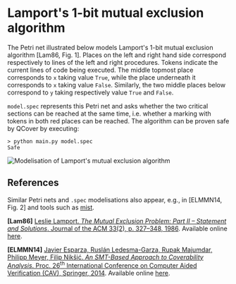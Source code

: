 # Lamport's 1-bit mutual exclusion algorithm

The Petri net illustrated below models Lamport's 1-bit mutual exclusion algorithm \[Lam86, Fig. 1\]. Places on the left and right hand side correspond respectively to lines of the left and right procedures. Tokens indicate the current lines of code being executed. The middle topmost place corresponds to `x` taking value `True`, while the place underneath it corresponds to `x` taking value `False`. Similarly, the two middle places below correspond to `y` taking respectively value `True` and `False`.

`model.spec` represents this Petri net and asks whether the two critical sections can be reached at the same time, i.e. whether a marking with tokens in both red places can be reached. The algorithm can be proven safe by QCover by executing:
```
> python main.py model.spec
Safe
```

![Modelisation of Lamport's mutual exclusion algorithm](https://github.com/blondimi/qcover/blob/master/examples/lamport/petri_net.png)

## References

Similar Petri nets and `.spec` modelisations also appear, e.g., in \[ELMMN14, Fig. 2\] and tools such as [mist](https://github.com/pierreganty/mist).

**\[Lam86\]** [Leslie Lamport. *The Mutual Exclusion Problem: Part II – Statement and Solutions*. Journal of the ACM 33(2), p. 327–348, 1986](http://dx.doi.org/10.1145/5383.5385). Available online [here](http://research.microsoft.com/en-us/um/people/lamport/pubs/mutual2.pdf).

**\[ELMMN14\]** [Javier Esparza, Ruslán Ledesma-Garza, Rupak Majumdar, Philipp Meyer, Filip Nikšić. *An SMT-Based Approach to Coverability Analysis*. Proc. 26<sup>th</sup> International Conference on Computer Aided Verification (CAV), Springer, 2014](http://dx.doi.org/10.1007/978-3-319-08867-9_40).  Available online [here](https://www7.in.tum.de/um/bibdb/esparza/cav14-a.pdf).
